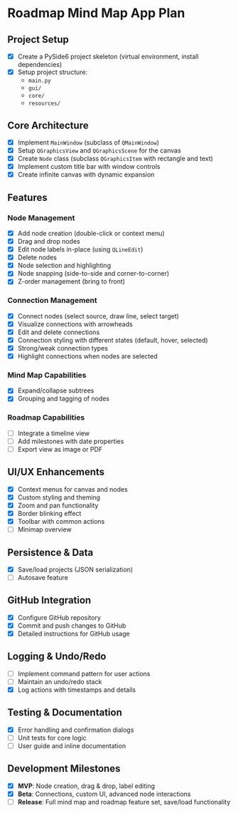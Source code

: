
# Roadmap Mind Map App Plan

## Project Setup
- [x] Create a PySide6 project skeleton (virtual environment, install dependencies)
- [x] Setup project structure:
  - `main.py`
  - `gui/`
  - `core/`
  - `resources/`

## Core Architecture
- [x] Implement `MainWindow` (subclass of `QMainWindow`)
- [x] Setup `QGraphicsView` and `QGraphicsScene` for the canvas
- [x] Create `Node` class (subclass `QGraphicsItem` with rectangle and text)
- [x] Implement custom title bar with window controls
- [x] Create infinite canvas with dynamic expansion

## Features

### Node Management
- [x] Add node creation (double-click or context menu)
- [x] Drag and drop nodes
- [x] Edit node labels in-place (using `QLineEdit`)
- [x] Delete nodes
- [x] Node selection and highlighting
- [x] Node snapping (side-to-side and corner-to-corner)
- [x] Z-order management (bring to front)

### Connection Management
- [x] Connect nodes (select source, draw line, select target)
- [x] Visualize connections with arrowheads
- [x] Edit and delete connections
- [x] Connection styling with different states (default, hover, selected)
- [x] Strong/weak connection types
- [x] Highlight connections when nodes are selected

### Mind Map Capabilities
- [x] Expand/collapse subtrees
- [x] Grouping and tagging of nodes

### Roadmap Capabilities
- [ ] Integrate a timeline view
- [ ] Add milestones with date properties
- [ ] Export view as image or PDF

## UI/UX Enhancements
- [x] Context menus for canvas and nodes
- [x] Custom styling and theming
- [x] Zoom and pan functionality
- [x] Border blinking effect
- [x] Toolbar with common actions
- [ ] Minimap overview

## Persistence & Data
- [x] Save/load projects (JSON serialization)
- [ ] Autosave feature

## GitHub Integration
- [x] Configure GitHub repository
- [x] Commit and push changes to GitHub
- [x] Detailed instructions for GitHub usage

## Logging & Undo/Redo
- [ ] Implement command pattern for user actions
- [ ] Maintain an undo/redo stack
- [x] Log actions with timestamps and details

## Testing & Documentation
- [x] Error handling and confirmation dialogs
- [ ] Unit tests for core logic
- [ ] User guide and inline documentation

## Development Milestones
- [x] **MVP**: Node creation, drag & drop, label editing
- [x] **Beta**: Connections, custom UI, advanced node interactions
- [ ] **Release**: Full mind map and roadmap feature set, save/load functionality
